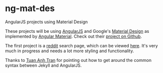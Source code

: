 # ng-mat-des
AngularJS projects using Material Design

These projects will be using [AngularJS](https://angularjs.org/) and Google's [Material Design](https://www.google.com/design/spec/material-design/introduction.html) as implemented by [Angular Material](https://material.angularjs.org/#/). Check out their [project on Github](https://github.com/angular/material).

The first project is a [reddit](https://www.reddit.com/) search page, which can be viewed [here](https://thomkrillis.github.io/ng-mat-des/). It's very much in progress and needs a lot more styling and functionality.

Thanks to [Tuan Anh Tran](https://tuananh.org/2015/01/14/using-angularjs-with-jekyll/) for pointing out how to get around the common syntax between Jekyll and AngularJS.
